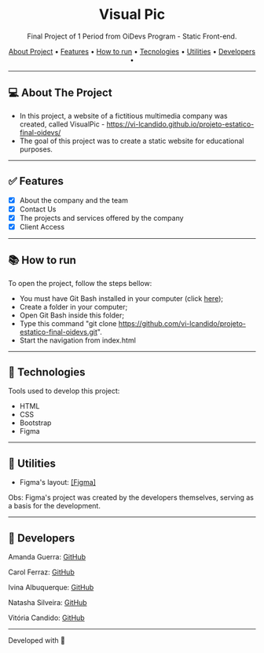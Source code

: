 <h1 align="center">Visual Pic</h1>

<p align="center"> Final Project of 1 Period  from OiDevs Program - Static Front-end.</p>

<p align="center">
  <a href="#computer-sobre-o-projeto">About Project</a> •
  <a href="#white_check_mark-features">Features</a> •
  <a href="#books-como-executar">How to run</a> •
  <a href="#hammer-tecnologias">Tecnologies</a> •
  <a href="#hammer-utilitários">Utilities</a> •
   <a href="#rocket-devs">Developers</a> •
</p>

---

## :computer: About The Project

- In this project, a website of a fictitious multimedia company was created, called VisualPic - https://vi-lcandido.github.io/projeto-estatico-final-oidevs/
- The goal of this project was to create a static website for educational purposes.

---

## :white_check_mark: Features
- [x] About the company and the team
- [x] Contact Us
- [x] The projects and services offered by the company
- [x] Client Access

---

## :books: How to run

To open the project, follow the steps bellow:
- You must have Git Bash installed in your computer (click <a href="https://git-scm.com/download/win">here</a>);
- Create a folder in your computer;
- Open Git Bash inside this folder;
- Type this command "git clone https://github.com/vi-lcandido/projeto-estatico-final-oidevs.git".
- Start the navigation from index.html


---

## :hammer: Technologies

Tools used to develop this project:

- HTML
- CSS
- Bootstrap
- Figma

---

## :hammer: Utilities

- Figma's layout: <a href="https://www.figma.com/file/mCrNI8yvDehcIFUb8abTJa/OiDevs---Projeto-Final?node-id=0%3A1" >[Figma]</a> 

Obs: Figma's project was created by the developers themselves, serving as a basis for the development.

---

## :rocket: Developers
  <p>Amanda Guerra:  <a href="https://github.com/amaendoas">GitHub</a></p>
  <p>Carol Ferraz: <a href="https://github.com/carolferraz">GitHub</b></sub></a><p> 
   <p>Ivina Albuquerque: <a href="https://github.com/Ivina-als">GitHub</b></sub></a><p> 
  <p>Natasha Silveira: <a href="https://github.com/natashasilveira">GitHub</b></sub></a></p>
  <p>Vitória Candido: <a href="https://github.com/vi-lcandido">GitHub</b></sub></a><p>
 

---
Developed with 💜
